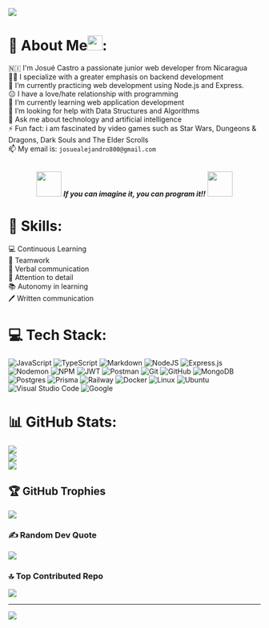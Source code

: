 ![](https://github.com/halfrost/halfrost/blob/master/icons/header_.png)

# 💫 About Me<img src="https://media.giphy.com/media/WUlplcMpOCEmTGBtBW/giphy.gif" width="30">:
🇳🇮 I'm Josué Castro a passionate junior web developer from Nicaragua<br>👨‍💻  I specialize with a greater emphasis on backend development<br>🔭 I’m currently practicing web development using Node.js and Express.<br>😐 I have a love/hate relationship with programming<br>🌱 I’m currently learning web application development<br>🤔 I’m looking for help with Data Structures and Algorithms <br>💬 Ask me about technology and artificial intelligence<br>⚡ Fun fact: i am fascinated by video games such as Star Wars, Dungeons & Dragons, Dark Souls and The Elder Scrolls<br>📫 My email is: `josuealejandro800@gmail.com` <br><br><p align="center"><img src="https://media.giphy.com/media/VgCDAzcKvsR6OM0uWg/giphy.gif" width="50" /> <b><i>If you can imagine it, you can program it!!</i></b> <img src="https://media.giphy.com/media/7j2hfyeVcDtf2/giphy.gif" width="50" /></p>

# 💪 Skills:
💻 Continuous Learning<br>🤝 Teamwork<br>🍃 Verbal communication<br>🚀 Attention to detail<br>📚 Autonomy in learning<br>🖊️ Written communication

# 💻 Tech Stack:
![JavaScript](https://img.shields.io/badge/javascript-%23323330.svg?style=for-the-badge&logo=javascript&logoColor=%23F7DF1E) ![TypeScript](https://img.shields.io/badge/typescript-%23007ACC.svg?style=for-the-badge&logo=typescript&logoColor=white) ![Markdown](https://img.shields.io/badge/markdown-%23000000.svg?style=for-the-badge&logo=markdown&logoColor=white) ![NodeJS](https://img.shields.io/badge/node.js-6DA55F?style=for-the-badge&logo=node.js&logoColor=white) ![Express.js](https://img.shields.io/badge/express.js-%23404d59.svg?style=for-the-badge&logo=express&logoColor=%2361DAFB) ![Nodemon](https://img.shields.io/badge/NODEMON-%23323330.svg?style=for-the-badge&logo=nodemon&logoColor=%BBDEAD) ![NPM](https://img.shields.io/badge/NPM-%23CB3837.svg?style=for-the-badge&logo=npm&logoColor=white) ![JWT](https://img.shields.io/badge/JWT-black?style=for-the-badge&logo=JSON%20web%20tokens) ![Postman](https://img.shields.io/badge/Postman-FF6C37?style=for-the-badge&logo=postman&logoColor=white) ![Git](https://img.shields.io/badge/git-%23F05033.svg?style=for-the-badge&logo=git&logoColor=white) ![GitHub](https://img.shields.io/badge/github-%23121011.svg?style=for-the-badge&logo=github&logoColor=white) ![MongoDB](https://img.shields.io/badge/MongoDB-%234ea94b.svg?style=for-the-badge&logo=mongodb&logoColor=white) ![Postgres](https://img.shields.io/badge/postgres-%23316192.svg?style=for-the-badge&logo=postgresql&logoColor=white) ![Prisma](https://img.shields.io/badge/Prisma-3982CE?style=for-the-badge&logo=Prisma&logoColor=white) ![Railway](https://img.shields.io/badge/Railway-131415?style=for-the-badge&logo=railway&logoColor=white) ![Docker](https://img.shields.io/badge/docker-%230db7ed.svg?style=for-the-badge&logo=docker&logoColor=white) ![Linux](https://img.shields.io/badge/Linux-FCC624?style=for-the-badge&logo=linux&logoColor=black) ![Ubuntu](https://img.shields.io/badge/Ubuntu-E95420?style=for-the-badge&logo=Ubuntu&logoColor=white) ![Visual Studio Code](https://img.shields.io/badge/Visual%20Studio%20Code-0078d7.svg?style=for-the-badge&logo=visual-studio-code&logoColor=white) ![Google](https://img.shields.io/badge/google-%234285F4.svg?style=for-the-badge&logo=google&logoColor=white)
# 📊 GitHub Stats:
![](https://github-readme-stats.vercel.app/api?username=Aleejandro26&theme=algolia&hide_border=false&include_all_commits=true&count_private=true)<br/>
![](https://github-readme-streak-stats.herokuapp.com/?user=Aleejandro26&theme=algolia&hide_border=false)<br/>
![](https://github-readme-stats.vercel.app/api/top-langs/?username=Aleejandro26&theme=algolia&hide_border=false&include_all_commits=true&count_private=true&layout=compact)

## 🏆 GitHub Trophies
![](https://github-profile-trophy.vercel.app/?username=Aleejandro26&theme=monokai&no-frame=false&no-bg=false&margin-w=4)

### ✍️ Random Dev Quote
![](https://quotes-github-readme.vercel.app/api?type=horizontal&theme=gruvbox)

### 🔝 Top Contributed Repo
![](https://github-contributor-stats.vercel.app/api?username=Aleejandro26&limit=5&theme=monokai&combine_all_yearly_contributions=true)

---
[![](https://visitcount.itsvg.in/api?id=Aleejandro26&icon=1&color=3)](https://visitcount.itsvg.in)

<!-- Proudly created with GPRM ( https://gprm.itsvg.in ) -->
